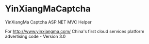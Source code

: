 YinXiangMaCaptcha
=================

YinXiangMa Captcha ASP.NET MVC Helper

For http://www.yinxiangma.com/ 
China's first cloud services platform advertising code - Version 3.0
